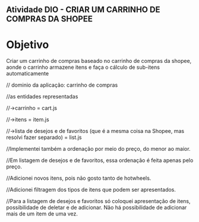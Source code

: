 ## Atividade DIO - CRIAR UM CARRINHO DE COMPRAS DA SHOPEE
# Objetivo

Criar um carrinho de compras baseado no carrinho de compras da shopee, aonde o carrinho armazene itens e faça o cálculo de sub-itens automaticamente

// dominio da aplicação: carrinho de compras

//as entidades representadas

//->carrinho = cart.js

//->itens = item.js

//->lista de desejos e de favoritos (que é a mesma coisa na Shopee, mas resolvi fazer separado) = list.js

//Implementei também a ordenação por meio do preço, do menor ao maior. 

//Em listagem de desejos e de favoritos, essa ordenação é feita apenas pelo preço.

//Adicionei novos itens, pois não gosto tanto de hotwheels.

//Adicionei filtragem dos tipos de itens que podem ser apresentados.

//Para a listagem de desejos e favoritos só coloquei apresentação de itens, possibilidade de deletar e de adicionar. Não há possibilidade de adicionar mais de um item de uma vez. 